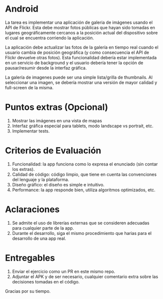 # Android
La tarea es implementar una aplicación de galeria de imágenes usando el API de Flickr. Esta debe mostrar fotos públicas que hayan sido tomadas en lugares geográficamente cercanos a la posición actual del dispositivo sobre el cual se encuentra corriendo la aplicación.

La aplicación debe actualizar las fotos de la galería en tiempo real cuando el usuario cambia de posición geográfica (y como consecuencia el API de Flickr devuelve otras fotos). Esta funcionalidad debería estar implementada en un servicio de background y el usuario debería tener la opción de pausar/resumir desde la interfaz gráfica.

La galería de imagenes puede ser una simple lista/grilla de thumbnails. Al seleccionar una imagen, se debería mostrar una versión de mayor calidad y full-screen de la misma.

# Puntos extras (Opcional)
1. Mostrar las imágenes en una vista de mapas
2. Interfaz gráfica especial para tablets, modo landscape vs portrait, etc.
3. Implementar tests.

# Criterios de Evaluación
1. Funcionalidad: la app funciona como lo expresa el enunciado (sin contar los extras).
2. Calidad de código: código limpio, que tiene en cuenta las convenciones del lenguaje y la plataforma.
3. Diseño gráfico: el diseño es simple e intuitivo.
4. Performance: la app responde bien, utiliza algoritmos optimizados, etc.

# Aclaraciones
1. Se admite el uso de librerías externas que se consideren adecuadas para cualquier parte de la app.
2. Durante el desarrollo, siga el mismo procedimiento que harias para el desarrollo de una app real.

# Entregables
1. Enviar el ejercicio como un PR en este mismo repo.
2. Adjuntar el APK y de ser necesario, cualquier comentario extra sobre las decisiones tomadas en el código.

Gracias por su tiempo.
